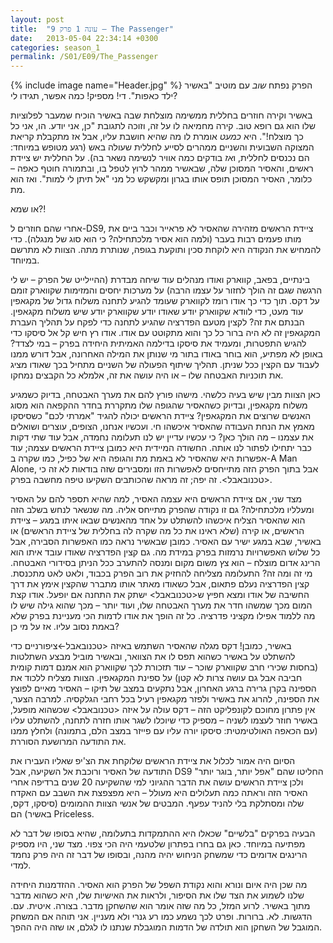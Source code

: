 ```yaml
---
layout: post
title:  "עונה 1 פרק 9 – The Passenger"
date:   2013-05-04 22:34:14 +0300
categories: season_1
permalink: /S01/E09/The_Passenger
---
```

{% include image name="Header.jpg" %}
הפרק נפתח *שוב* עם מוטיב "באשיר ילד כאפות". די! מספיק! כמה אפשר, תגידו לי?

באשיר וקירה חוזרים בחללית ממשימה מוצלחת שבה באשיר הוכיח שמעבר לפלוציות שלו הוא גם רופא טוב. קירה מחמיאה לו על זה, וזוכה לתגובת "כן, אני יודע. הו, אני כל כך מוצלח!". היא *כמעט* אומרת לו מה שהיא חושבת עליו, אבל אז מתקבלת קריאת המצוקה השבועית והשניים ממהרים לסייע לחללית שעולה באש (רגע מטופש במיוחד: הם נכנסים לחללית, ו*אז* בודקים כמה אוויר לנשימה נשאר בה). על החללית יש ציידת ראשים, והאסיר המסוכן שלה, שבאשיר ממהר לרוץ לטפל בו, ובתמורה חוטף כאפה – כלומר, האסיר המסוכן תופס אותו בגרון ומקשקש כל מני "אל תיתן לי למות". ואז הוא מת.

או שמא?!

אחרי שהם חוזרים ל-DS9, ציידת הראשים מזהירה שהאסיר לא פראייר וכבר ביים את מותו פעמים רבות בעבר (ולמה הוא אסיר מלכתחילה? כי הוא סוג של מנגלה). כדי להמחיש את הנקודה היא לוקחת סכין ותוקעת בגופה, שנותרת מתה. הצוות לא מתרשם במיוחד.

בינתיים, בפאב, קווארק ואודו מנהלים עוד שיחה מבדרת (ההיילייט של הפרק – יש לי הרגשה שגם זה הולך לחזור על עצמו הרבה) על מערכות יחסים והמזימות שקווארק זומם על דקס. תוך כדי כך אודו רומז לקווארק שעומד להגיע לתחנה משלוח גדול של מקגאפין עוד מעט, כדי לוודא שקווארק יודע שאודו יודע שקווארק יודע שיש משלוח מקגאפין. הבנתם את זה? לקצין מטעם הפדרציה שהגיע לתחנה כדי לפקח על תהליך העברת המקגאפין זה לא היה ברור כל כך והוא מתקוטט עם אודו. אודו רץ חיש קל אל סיסקו כדי להגיש התפטרות, ומעמיד את סיסקו בדילמה האמיתית היחידה בפרק – במי לצדד? באופן לא מפתיע, הוא בוחר באודו בתור מי שנותן את המילה האחרונה, אבל דורש ממנו לעבוד עם הקצין ככל שניתן. תהליך שיתוף הפעולה של השניים מתחיל בכך שאודו מציג את תוכניות האבטחה שלו – או היה עושה את זה, אלמלא כל הקבצים נמחקו.

כאן הצוות מבין שיש בעיה כלשהי. מישהו פורץ להם את מערך האבטחה, בדיוק כשמגיע משלוח מקגאפין, ובדיוק כשהאסיר שהגופה שלו מתקררת בחדר ההקפאה הוא מסוג האנשים שרוצים את המקגאפין? ציידת הראשים יכולה להגיד "אמרתי לכם" כשסיסקו מאמץ את הנחת העבודה שהאסיר איכשהו חי.
ועכשיו אנחנו, הצופים, עוצרים ושואלים את עצמנו – מה הולך כאן? כי עכשיו עדיין יש לנו תעלומה נחמדה, אבל עוד שתי דקות כבר יתחילו לפתור לנו אותה. החשודה המיידית היא כמובן ציידת הראשים עצמה; עוד אפשרות היא שהאסיר לא באמת מת והגופה היא של כפיל, כמו שקרה ב-A Man Alone, אבל בתוך הפרק הזה מתייחסים לאפשרות הזו ומסבירים שזה בודאות לא זה כי <טכנובאבל>. זה יפה; זה מראה שהכותבים השקיעו טיפה מחשבה בפרק.

מצד שני, אם ציידת הראשים היא עצמה האסיר, למה שהיא תספר להם על האסיר ומעלליו מלכתחילה? גם זו נקודה שהפרק מתייחס אליה. מה שנשאר לנחש בשלב הזה הוא שהאסיר הצליח איכשהו להשתלט על אחד מהאנשים שבאו איתו במגע – ציידת הראשים, או קירה (שלא ראינו את כל מה שקרה לה בחללית של ציידת הראשים) או באשיר, שבא במגע ישיר עם האסיר. כמובן שבאשיר נראה כמו האפשרות הסבירה, אבל כל שלוש האפשרויות נרמזות בפרק במידת מה. גם קצין הפדרציה שאודו עובד איתו הוא הרינג אדום מוצלח – הוא צץ משום מקום ומנסה להתערב ככל הניתן בסידורי האבטחה. מי זה ומה זה?
התעלומה מצליחה להחזיק את רוב הפרק בכבוד, ולאט לאט מתכנסת. קצין הפדרציה נעלם פתאום, אבל כשאודו מאתר אותו מתברר שהקצין אימץ את דרך החשיבה של אודו ומצא חפיץ ש<טכנובאבל> ישתק את התחנה אם יופעל. אודו קצת המום מכך שמשהו חדר את מערך האבטחה שלו, ועוד יותר – מכך שהוא גילה שיש לו מה ללמוד אפילו מקציני פדרציה. כל זה הופך את אודו לדמות הכי מעניינת בפרק שלא באמת נסוב עליו. אז על מי כן?

באשיר, כמובן! דקס מגלה שהאסיר השתמש באיזה <טכנובאבל>-ציפורניים כדי להשתלט על באשיר כשהוא תפס לו את הצוואר, ובאשיר מוביל מבצע השתלטות (בחסות שכירי חרב שקווארק שוכר – עוד תזכורת לכך שקווארק הוא אמנם דמות קומית חביבה אבל גם עושה צרות לא קטן) על ספינת המקגאפין. הצוות מצליח ללכוד את הספינה בקרן גרירה ברגע האחרון, אבל נתקעים במצב של תיקו – האסיר מאיים לפוצץ את הספינה, להרוג את באשיר ולפזר מקגאפין רעיל בכל רחבי הגלקסיה. למרבה הצער, אין פתרון מחוכם לקונפליקט הזה – דקס עולה על איזה <טכנובאבל> שכשהוא מופעל, באשיר חוזר לעצמו לשניה – מספיק כדי שיוכלו לשגר אותו חזרה לתחנה, להשתלט עליו (עם הכאפה האולטימטית: סיסקו יורה עליו עם פייזר במצב הלם, בתמונה) ולחלץ ממנו את התודעה המרושעת הסוררת.

הסיום היה אמור לכלול את ציידת הראשים שלוקחת את הצ'יפ שאליו העבירו את התודעה של האסיר ורוכבת אל השקיעה, אבל DS9 החליטו שהם "אפל יותר, בוגר יותר" ולכן ציידת הראשים עושה את הדבר ההגיוני למי שהשקיעה 20 שנים ברדיפה אחרי האסיר הזה וראתה כמה תעלולים היא מעולל – היא מפצפצת את השבב עם האקדח שלה ומסתלקת בלי להניד עפעף. המבטים של אנשי הצוות ההמומים (סיסקו, דקס, באשיר) הם Priceless.

הבעיה בפרקים "בלשיים" שכאלו היא ההתמקדות בתעלומה, שהיא בסופו של דבר לא מפתיעה במיוחד. כאן גם בחרו בפתרון שלטעמי היה הכי צפוי. מצד שני, היו מספיק הרינגים אדומים כדי שמשחק הניחוש יהיה מהנה, ובסופו של דבר זה היה פרק נחמד למדי.

מה שכן היה איום ונורא והוא נקודת השפל של הפרק הוא האסיר. ההזדמנות היחידה שלנו לשמוע את הצד שלו את הסיפור, ולראות את האישיות שלו, היא כשהוא מדבר מתוך באשיר. לרוע המזל, כל מה שזה אומר הוא שהשחקן מדבר. בצורה. איטית. עם. הדגשות. לא. ברורות. ופרט לכך נשמע כמו רע גנרי ולא מעניין. אני תוהה אם המשחק המוגבל של השחקן הוא תולדה של הדמות המוגבלת שנתנו לו לגלם, או שזה היה ההפך.
